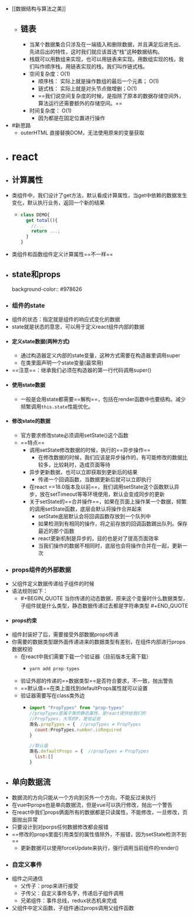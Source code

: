 - [[数据结构与算法之美]]
	- ## 链表
		- 当某个数据集合只涉及在一端插入和删除数据，并且满足后进先出、先进后出的特性，这时我们就应该首选“栈”这种数据结构。
		- 栈既可以用数组来实现，也可以用链表来实现。用数组实现的栈，我们叫作顺序栈，用链表实现的栈，我们叫作链式栈。
		- 空间复杂度：O(1)
			- 顺序栈： 实际上就是操作数组的最后一个元素； O(1)
			- 链式栈： 实际上就是对头节点做增删；O(1)
			- ==我们说空间复杂度的时候，是指除了原本的数据存储空间外，算法运行还需要额外的存储空间。==
		- 时间复杂度： O(1)
			- 因为都是在固定位置进行操作
- #新思路
	- outerHTML 直接替换DOM，无法使用原来的变量获取
- # react
- ## 计算属性
- 类组件中，我们设计了get方法，默认看成计算属性，当get中依赖的数据发生变化，默认执行业务，返回一个新的结果
	- ```js
	  class DEMO{
	    get total(){
	      //...
	      return ...;
	    }
	  }
	  ```
- 类组件和函数组件定义计算属性==不一样==
- ## state和props
  background-color:: #978626
- ### 组件的state
- 组件的状态：指定就是组件的响应式变化的数据
- state就是状态的意思，可以用于定义react组件内部的数据
- #### 定义state数据(两种方式)
	- 通过构造器定义内部的state变量，这种方式需要在构造器里调用super
	- 在类里面声明一个state变量(最常用)
- ==注意==：继承我们必须在构造器的第一行代码调用super()
- #### 使用state数据
	- 一般是会用state都需要==解构==，包括在render函数中也要结构。减少频繁调用`this.state`性能优化。
- #### 修改state的数据
	- 官方要求修改state必须调用setState()这个函数
	- ==特点==
		- 调用setState修改数据的时候，执行的==异步操作==
			- 在修改数据的时候，我们应该是异步操作的，有可能修改的数据比较多，比较耗时，造成页面等待
		- 异步更新数据，也可以立即获取到更新后的结果
			- 传递一个回调函数，当数据更新后就可以立即执行
		- 在react ==18.0版本及以前==，我们调用setState这个函数默认异步，放在setTimeout等等环境使用，默认会变成同步的更新
		- 关于setState的==合并操作==，如果在页面上操作某一个数据，频繁的调用setState函数，底层会默认将操作合并起来
			- setState底层默认会将回调函数存放到一个队列中
			- 如果检测到有相同的操作，将之前存放的回调函数踢出队列。保存最近的那个函数
			- react更新机制是异步的，目的也是对了提高页面效率
			- 当我们操作的数据不相同时，底层也会将操作合并在一起，更新一次
- ### props组件的外部数据
- 父组件定义数据传递给子组件的时候
- 语法规则如下：
	- #+BEGIN_QUOTE
	  当你传递的动态数据，原来这个变量时什么数据类型，子组件就是什么类型，静态数据传递过去都是字符串类型
	  #+END_QUOTE
- #### props约束
- 组件封装好了后，需要接受外部数据props传递
- 你需要的数据类型跟外面传递进来的数据类型有差别，在组件内部进行props数据校验
	- 在react中我们需要下载一个验证器（目前版本无需下载）
		- ```js
		  yarn add prop-types
		  ```
	- 验证外部的传递的==数据类型==是否符合要求，不一致，抛出警告
	- ==默认值==在类上面找到defaultProps属性就可以设置
	- 验证器需要写在class类外边
		- ```js
		  import "PropTypes" from "prop-types"
		  //propTypes是属于类的静态属性，是react提供给我们的
		  //PropTypes，大写的P，是验证验
		  类名.propTypes = {  //propTypes ≠ PropTypes
		    count:PropTypes.number.isRequired
		  }
		  
		  //默认值
		  类名.defaultProps = {  //propTypes ≠ PropTypes
		    list:[]
		  }
		  ```
- ## 单向数据流
- 数据流的方向只能从一个方向到另外一个方向，不能反过来执行
- 在vue中props也是单向数据流，但是vue可以执行修改，抛出一个警告
- 在react中我们props俩面所有的数据都是只读属性，不能修改，一旦修改，页面抛出异常
- 只要设计到对porps任何数据修改都会报错
- ==修改的props里面引用类型的属性值除外，不报错，因为setState检测不到==
	- 更新数据可以使用forceUpdate来执行，强行调用当前组件的render()
- ### 自定义事件
- 组件之间通信
	- 父传子：prop来进行接受
	- 子传父：自定义事件名字，传递后子组件调用
	- 兄弟组件：事件总线，redux状态机来完成
- 父组件中定义函数，子组件通过props调用父组件函数